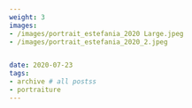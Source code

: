 ```yaml
---
weight: 3
images:
- /images/portrait_estefania_2020 Large.jpeg
- /images/portrait_estefania_2020_2.jpeg


date: 2020-07-23
tags:
- archive # all postss
- portraiture
---
```



